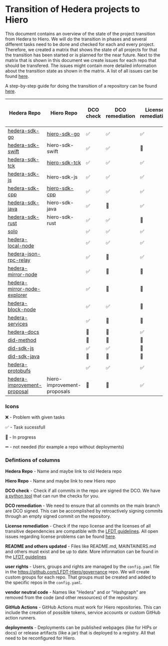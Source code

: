 # Transition of Hedera projects to Hiero

This document contains an overview of the state of the project transition from Hedera to Hiero.
We will do the transition in phases and several different tasks need to be done and checked for each and every project.
Therefore, we created a matrix that shows the state of all projects for that the transition has been started or is planned for the near future.
Next to the matrix that is shown in this document we create issues for each repo that should be transfered.
The issues might contain more detailed information about the transition state as shown in the matrix.
A list of all issues can be found [here](https://github.com/LFDT-Hiero/tsc/issues/5).

A step-by-step guide for doing the transition of a repository can be found [here](https://github.com/hiero-ledger/hiero/blob/main/hashgraph-transfer.md).

| Hedera Repo                                                                             | Hiero Repo                                                     | DCO check          | DCO remediation    | License remediation | README and others updated  | user rights        | vendor neutral code | GitHub Actions     | deployments        | Community informed |
| --------------------------------------------------------------------------------------- | -------------------------------------------------------------- | ------------------ | ------------------ | ------------------- | -------------------------- | ------------------ | ------------------- | ------------------ | ------------------ | ------------------ |
| [hedera-sdk-go](https://github.com/hashgraph/hedera-sdk-go)                             | [hiero-sdk-go](https://github.com/hiero-ledger/hiero-sdk-go)   | :white_check_mark: | :white_check_mark: | :white_check_mark:  | :construction:             | :white_check_mark: | :construction:      | :white_check_mark: | :heavy_minus_sign: | :white_check_mark: |
| [hedera-sdk-swift](https://github.com/hashgraph/hedera-sdk-swift)                       | hiero-sdk-swift                                                | :white_check_mark: | :white_check_mark: | :construction:      |                            | :white_check_mark: |                     |                    | :heavy_minus_sign: |                    |
| [hedera-sdk-tck](https://github.com/hashgraph/hedera-sdk-tck)                           | [hiero-sdk-tck](https://github.com/hiero-ledger/hiero-sdk-tck) | :white_check_mark: | :white_check_mark: | :white_check_mark:  | :construction:             | :white_check_mark: | :construction:      | :white_check_mark: | :heavy_minus_sign: | :white_check_mark: |
| [hedera-sdk-js](https://github.com/hashgraph/hedera-sdk-js)                             | hiero-sdk-js                                                   | :white_check_mark: | :white_check_mark: | :white_check_mark:  |                            | :white_check_mark: |                     |                    | :construction:     |                    |
| [hedera-sdk-cpp](https://github.com/hashgraph/hedera-sdk-cpp)                           | [hiero-sdk-cpp](https://github.com/hiero-ledger/hiero-sdk-cpp) | :white_check_mark: | :white_check_mark: | :white_check_mark:  | :construction:             | :white_check_mark: | :construction:      | :white_check_mark: | :heavy_minus_sign: | :white_check_mark: |
| [hedera-sdk-java](https://github.com/hashgraph/hedera-sdk-java)                         | hiero-sdk-java                                                 | :white_check_mark: | :construction:     | :white_check_mark:  |                            | :white_check_mark: |                     |                    | :construction:     |                    |
| [hedera-sdk-rust](https://github.com/hashgraph/hedera-sdk-rust)                         | hiero-sdk-rust                                                 | :white_check_mark: | :white_check_mark: | :construction:      |                            | :white_check_mark: |                     |                    |                    |                    |
| [solo](https://github.com/hashgraph/solo)                                               |                                                                | :white_check_mark: | :white_check_mark: | :white_check_mark:  |                            |                    |                     |                    | :construction:     |                    |
| [hedera-local-node](https://github.com/hashgraph/hedera-local-node)                     |                                                                | :white_check_mark: | :white_check_mark: | :white_check_mark:  |                            | :white_check_mark: |                     |                    | :construction:     |                    |
| [hedera-json-rpc-relay](https://github.com/hashgraph/hedera-json-rpc-relay)             |                                                                | :white_check_mark: | :construction:     | :white_check_mark:  |                            |                    |                     |                    |                    |                    |
| [hedera-mirror-node](https://github.com/hashgraph/hedera-mirror-node)                   |                                                                | :white_check_mark: | :construction:     | :construction:      |                            | :white_check_mark: |                     |                    |                    |                    |
| [hedera-mirror-node-explorer](https://github.com/hashgraph/hedera-mirror-node-explorer) |                                                                | :white_check_mark: | :construction:     | :construction:      |                            |                    |                     |                    |                    |                    |
| [hedera-block-node](https://github.com/hashgraph/hedera-block-node)                     |                                                                | :white_check_mark: | :white_check_mark: | :construction:      |                            | :white_check_mark: |                     |                    |                    |                    |
| [hedera-services](https://github.com/hashgraph/hedera-services)                         |                                                                | :white_check_mark: | :construction:     | :construction:      |                            | :white_check_mark: |                     |                    |                    |                    |
| [hedera-docs](https://github.com/hashgraph/hedera-docs)                                 |                                                                | :construction:     | :construction:     | :white_check_mark:  | :construction:             |                    | :heavy_minus_sign:  |                    |                    |                    |
| [did-method](https://github.com/hashgraph/did-method)                                   |                                                                | :construction:     | :construction:     | :construction:      |                            |                    |                     |                    |                    |                    |
| [did-sdk-js](https://github.com/hashgraph/did-sdk-js)                                   |                                                                | :white_check_mark: | :white_check_mark: | :construction:      |                            |                    |                     |                    |                    |                    |
| [did-sdk-java](https://github.com/hashgraph/did-sdk-java)                               |                                                                | :construction:     | :construction:     | :construction:      |                            |                    |                     |                    |                    |                    |
| [hedera-protobufs](https://github.com/hashgraph/hedera-protobufs)                       |                                                                | :white_check_mark: | :white_check_mark: | :white_check_mark:  |                            | :white_check_mark: |                     |                    |                    |                    |
| [hedera-improvement-proposal](https://github.com/hashgraph/hedera-improvement-proposal) | hiero-improvement-proposals                                    | :construction:     | :construction:     | :white_check_mark:  | :construction:             | :construction:     | :heavy_minus_sign:  |                    | :heavy_minus_sign: |                    |

### Icons

:x: - Problem with given tasks

:white_check_mark: - Task sucessfull 

:construction: - In progress

:heavy_minus_sign: - not needed (for example a repo without deployments)

### Defintions of columns

**Hedera Repo** - Name and maybe link to old Hedera repo

**Hiero Repo** - Name and maybe link to new Hiero repo

**DCO check** - Check if all commits in the repo are signed the DCO. We have [a python tool](https://github.com/hiero-ledger/hiero/tree/main/dco-check) that can run the checks for you.

**DCO remediation** - We need to ensure that all commits on the main branch are DCO signed. This can be accomplished by retroactively signing commits through an empty signed commit on the repository.

**License remediation** - Check if the repo license and the licenses of all transitive dependencies are compatible with the [LFDT guidelines](https://lf-decentralized-trust.github.io/governance/governing-documents/allowed-third-party-licenses.html). All open issues regarding license problems can be found [here](https://github.com/LFDT-Hiero/tsc/labels/license%20issue).

**README and others updated** - Files like README.md, MAINTAINERS.md and others must exist and be up to date. More information can be found in the [LFDT guidelines](https://lf-decentralized-trust.github.io/governance/governing-documents/repository-structure.html)

**user rights** - Users, groups and rights are managed by the `config.yaml` file in the https://github.com/LFDT-Hiero/governance repo. We will create custom groups for each repo. That groups must be created and added to the specific repos in the `config.yaml`.

**vendor neutral code** - Names like "Hedera" and or "Hashgraph" are removed from the code (and other ressources) of the repository.

**GitHub Actions** - GitHub Actions must work for Hiero repositories. This can include the creation of possible tokens, service accounts or custom GitHub action runners.

**deployments** - Deployments can be published webpages (like for HIPs or docs) or release artifacts (like a jar) that is deployed to a registry. All that need to be reconfigured for Hiero.

